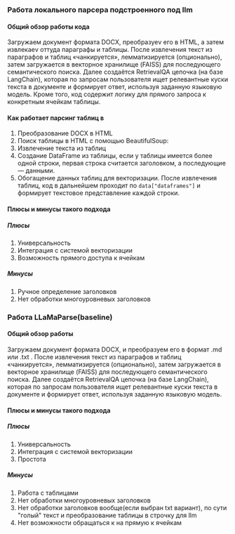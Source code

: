 ### Работа локального парсера подстроенного под llm
#### Общий обзор работы кода
Загружаем документ формата DOCX, преобразуеv его в HTML, а затем извлекаеv оттуда параграфы и таблицы. После извлечения текст из параграфов и таблиц «чанкируется», лемматизируется (опционально), затем загружается в векторное хранилище (FAISS) для последующего семантического поиска. Далее создаётся RetrievalQA цепочка (на базе LangChain), которая по запросам пользователя ищет релевантные куски текста в документе и формирует ответ, используя заданную языковую модель. Кроме того, код содержит логику для прямого запроса к конкретным ячейкам таблицы.
#### Как работает парсинг таблиц в 
1. Преобразование DOCX в HTML
2. Поиск таблицы в HTML с помощью BeautifulSoup:
3. Извлечение текста из таблиц
4. Создание DataFrame из таблицы, если у таблицы имеется более одной строки, первая строка считается заголовком, а последующие — данными.
5. Обогащение данных таблиц для векторизации. После извлечения таблиц, код в дальнейшем проходит по `data["dataframes"]` и формирует текстовое представление каждой строки.

#### Плюсы и минусы такого подхода
##### Плюсы
1. Универсальность 
2. Интеграция с системой векторизации
3. Возможность прямого доступа к ячейкам 
##### Минусы
1. Ручное определение заголовков
2. Нет обработки многоуровневых заголовков

### Работа LLaMaParse(baseline)
#### Общий обзор работы
Загружаем документ формата DOCX, и преобразуем его в формат .md или .txt . После извлечения текст из параграфов и таблиц «чанкируется», лемматизируется (опционально), затем загружается в векторное хранилище (FAISS) для последующего семантического поиска. Далее создаётся RetrievalQA цепочка (на базе LangChain), которая по запросам пользователя ищет релевантные куски текста в документе и формирует ответ, используя заданную языковую модель.
#### Плюсы и минусы такого подхода
##### Плюсы
1. Универсальность 
2. Интеграция с системой векторизации
3. Простота
##### Минусы
1. Работа с таблицами 
2. Нет обработки многоуровневых заголовков
3. Нет обработки заголовков вообще(если выбран txt вариант), по сути "голый" текст и преобразование таблицы в строчку для llm
4. Нет возможности обращаться к на прямую к ячейкам  





